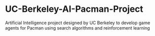 # UC-Berkeley-AI-Pacman-Project
Artificial Intelligence project designed by UC Berkeley to develop game agents for Pacman using search algorithms and reinforcement learning

